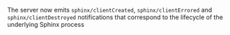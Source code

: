 The server now emits `sphinx/clientCreated`, `sphinx/clientErrored` and `sphinx/clientDestroyed` notifications that correspond to the lifecycle of the underlying Sphinx process
